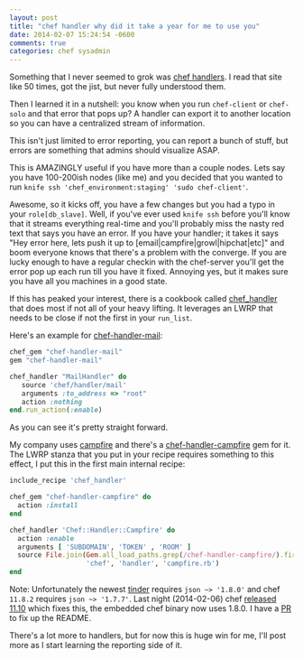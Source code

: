 ```yaml
---
layout: post
title: "chef handler why did it take a year for me to use you"
date: 2014-02-07 15:24:54 -0600
comments: true
categories: chef sysadmin
---
```


Something that I never seemed to grok was [chef handlers](http://docs.opscode.com/essentials_handlers.html). I read that site like 50 times, got the jist, but never fully understood them.

Then I learned it in a nutshell: you know when you run `chef-client` or `chef-solo` and that error that pops up? A handler can export it to another location so you can have a centralized stream of information.

This isn't just limited to error reporting, you can report a bunch of stuff, but errors are something that admins should visualize ASAP.

This is AMAZINGLY useful if you have more than a couple nodes. Lets say you have 100-200ish nodes (like me) and you decided that you wanted to run `knife ssh 'chef_environment:staging' 'sudo chef-client'`.


Awesome, so it kicks off, you have a few changes but you had a typo in your `role[db_slave]`. Well, if you've ever used `knife ssh` before you'll know that it streams everything real-time 
and you'll probably miss the nasty red text that says you have an error. If you have your handler; it takes it says "Hey error here, lets push it up to [email|campfire|growl|hipchat|etc]" and boom everyone knows that 
there's a problem with the converge. If you are lucky enough to have a regular checkin with the chef-server you'll get the error pop up each run till you have it fixed. Annoying yes, but it makes sure you have all you machines 
in a good state.

If this has peaked your interest, there is a cookbook called [chef_handler](https://github.com/opscode-cookbooks/chef_handler) that does most if not all of your heavy lifting. It leverages an LWRP that needs to be close if not the first in your `run_list`.

Here's an example for [chef-handler-mail](https://github.com/kisoku/chef-handler-mail):

```ruby
chef_gem "chef-handler-mail"
gem "chef-handler-mail"

chef_handler "MailHandler" do
   source 'chef/handler/mail'
   arguments :to_address => "root"
   action :nothing
end.run_action(:enable)
```
As you can see it's pretty straight forward.

My company uses [campfire](http://campfirenow.com/) and there's a [chef-handler-campfire](https://github.com/ampledata/chef-handler-campfire) gem for it. The LWRP stanza that you put in your recipe requires something to this effect, I put this in the
first main internal recipe:

```ruby
include_recipe 'chef_handler'

chef_gem "chef-handler-campfire" do
  action :install
end

chef_handler 'Chef::Handler::Campfire' do
  action :enable
  arguments [ 'SUBDOMAIN', 'TOKEN' , 'ROOM' ]
  source File.join(Gem.all_load_paths.grep(/chef-handler-campfire/).first,
                   'chef', 'handler', 'campfire.rb')
end
```

Note: Unfortunately the newest [tinder](https://github.com/collectiveidea/tinder) requires `json ~> '1.8.0'` and chef `11.8.2` requires `json ~> '1.7.7'`.  Last night (2014-02-06) chef [released 11.10](http://www.getchef.com/blog/2014/02/06/chef-client-11-10-0-release/) which fixes this, the embedded chef binary now uses 1.8.0. I have a [PR](https://github.com/ampledata/chef-handler-campfire/pull/2) to fix up the README.

There's a lot more to handlers, but for now this is huge win for me, I'll post more as I start learning the reporting side of it.
